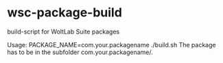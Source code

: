# wsc-package-build
build-script for WoltLab Suite packages

Usage: PACKAGE_NAME=com.your.packagename ./build.sh
The package has to be in the subfolder com.your.packagename/.
